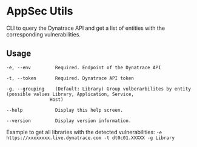 # AppSec Utils
CLI to query the Dynatrace API and get a list of entities with the corresponding vulnerabilities. 
## Usage 

```
-e, --env         Required. Endpoint of the Dynatrace API

-t, --token       Required. Dynatrace API token

-g, --grouping    (Default: Library) Group vulberarbilites by entity (possible values Library, Application, Service,
                Host)

--help            Display this help screen.

--version         Display version information.
  ```
Example to get all libraries with the detected vulnerabilities:
`-e https://xxxxxxxx.live.dynatrace.com -t dt0c01.XXXXX -g Library`